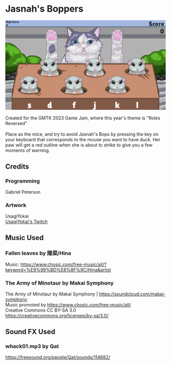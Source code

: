 # Jasnah's Boppers

![game screenshot, a cat about to bop some mice](JasnahsBoppers.png "Jasnah's Boppers")

Created for the GMTK 2023 Game Jam, where this year's theme is "Roles Reversed"<br/><br/>
Place as the mice, and try to avoid Jasnah's Bops by pressing the key on your keyboard that corresponds to the mouse you want to have duck. Her paw will get a red outline when she is about to strike to give you a few moments of warning.

## Credits

### Programming
Gabriel Peterson

### Artwork
UsagiYokai<br/>
[UsagiYokai's Twitch](https://www.twitch.tv/usagi_yokai)

## Music Used

### Fallen leaves by 陽菜/Hina
Music: https://www.chosic.com/free-music/all/?keyword=%E9%99%BD%E8%8F%9C/Hina&artist<br/>

### The Army of Minotaur by Makai Symphony
The Army of Minotaur by Makai Symphony | https://soundcloud.com/makai-symphony<br/>
Music promoted by https://www.chosic.com/free-music/all/<br/>
Creative Commons CC BY-SA 3.0<br/>
https://creativecommons.org/licenses/by-sa/3.0/<br/>

## Sound FX Used

### whack01.mp3 by Qat
https://freesound.org/people/Qat/sounds/114682/